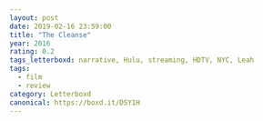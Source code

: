 ```yaml
---
layout: post 
date: 2019-02-16 23:59:00
title: "The Cleanse"
year: 2016
rating: 0.2
tags_letterboxd: narrative, Hulu, streaming, HDTV, NYC, Leah
tags:
  - film
  - review
category: Letterboxd
canonical: https://boxd.it/DSY1H
---
```

